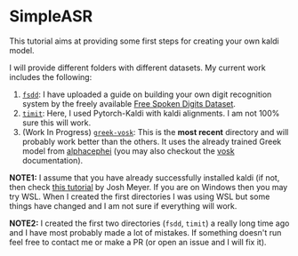 # SimpleASR

This tutorial aims at providing some first steps for creating your own kaldi model. 


I will provide different folders with different datasets. My current work includes the following:

1. [`fsdd`](myfsdd): I have uploaded a guide on building your own digit recognition system by the freely available [Free Spoken Digits Dataset](https://github.com/Jakobovski/free-spoken-digit-dataset). 
2. [`timit`](timit-pytorch-kaldi): Here, I used Pytorch-Kaldi with kaldi alignments. I am not 100% sure this will work. 
3. (Work In Progress) [`greek-vosk`](greek-vosk): This is the **most recent** directory and will probably work better than the others. It uses 
the already trained Greek model from [alphacephei](https://alphacephei.com/vosk/models) (you may also checkout the [vosk](https://alphacephei.com/vosk/) documentation). 

**NOTE1:** I assume that you have already successfully installed kaldi (if not, then check [this tutorial](https://jrmeyer.github.io/asr/2016/01/26/Installing-Kaldi.html) by Josh Meyer.
If you are on Windows then you may try WSL. When I created the first directories I was using WSL but some things have changed
and I am not sure if everything will work.

**NOTE2:** I created the first two directories (`fsdd`, `timit`) a really long time ago and I have most probably made a lot of mistakes.
If something doesn't run feel free to contact me or make a PR (or open an issue and I will fix it).

